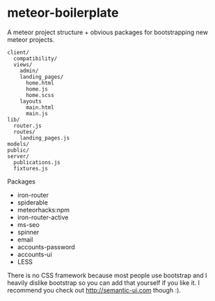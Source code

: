 meteor-boilerplate
==================

A meteor project structure + obvious packages for bootstrapping new meteor projects.

```
client/
  compatibility/
  views/
    admin/
    landing_pages/
      home.html
      home.js
      home.scss
    layouts
      main.html
      main.js
lib/
  router.js
  routes/
    landing_pages.js
models/
public/
server/
  publications.js
  fixtures.js
```

Packages
* iron-router
* spiderable
* meteorhacks:npm
* iron-router-active
* ms-seo
* spinner
* email
* accounts-password
* accounts-ui
* LESS

There is no CSS framework because most people use bootstrap and I heavily dislike bootstrap so you can add that yourself if you like it. I recommend you check out http://semantic-ui.com though :).
